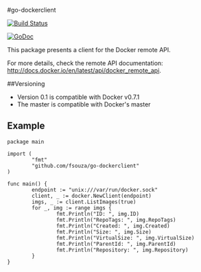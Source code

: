 #go-dockerclient

[![Build Status](https://travis-ci.org/flynn/go-dockerclient.png)](https://travis-ci.org/flynn/go-dockerclient)

[![GoDoc](http://godoc.org/github.com/fsouza/go-dockerclient?status.png)](http://godoc.org/github.com/fsouza/go-dockerclient)

This package presents a client for the Docker remote API.

For more details, check the remote API documentation:
http://docs.docker.io/en/latest/api/docker_remote_api.

##Versioning

* Version 0.1 is compatible with Docker v0.7.1
* The master is compatible with Docker's master


## Example

    package main

    import (
            "fmt"
            "github.com/fsouza/go-dockerclient"
    )

    func main() {
            endpoint := "unix:///var/run/docker.sock"
            client, _ := docker.NewClient(endpoint)
            imgs, _ := client.ListImages(true)
            for _, img := range imgs {
                    fmt.Println("ID: ", img.ID)
                    fmt.Println("RepoTags: ", img.RepoTags)
                    fmt.Println("Created: ", img.Created)
                    fmt.Println("Size: ", img.Size)
                    fmt.Println("VirtualSize: ", img.VirtualSize)
                    fmt.Println("ParentId: ", img.ParentId)
                    fmt.Println("Repository: ", img.Repository)
            }
    }
